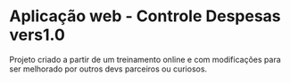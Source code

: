 # Aplicação web - Controle Despesas vers1.0

Projeto criado a partir de um treinamento online e com modificações para ser melhorado por outros devs parceiros ou curiosos. 